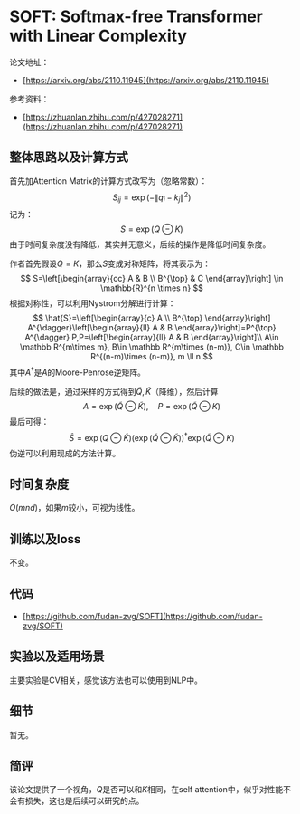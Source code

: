 # SOFT: Softmax-free Transformer with Linear Complexity

论文地址：

- [https://arxiv.org/abs/2110.11945](https://arxiv.org/abs/2110.11945)

参考资料：

- [https://zhuanlan.zhihu.com/p/427028271](https://zhuanlan.zhihu.com/p/427028271)



## 整体思路以及计算方式

首先加Attention Matrix的计算方式改写为（忽略常数）：
$$
S_{ij}= \exp \left(-\|q_i-k_j \|^2\right)
$$
记为：
$$
S=\exp (Q \ominus K)
$$
由于时间复杂度没有降低，其实并无意义，后续的操作是降低时间复杂度。

作者首先假设$Q=K$，那么$S$变成对称矩阵，将其表示为：
$$
S=\left[\begin{array}{cc}
A & B \\
B^{\top} & C
\end{array}\right] \in \mathbb{R}^{n \times n}
$$
根据对称性，可以利用Nystrom分解进行计算：
$$
\hat{S}=\left[\begin{array}{c}
A \\
B^{\top}
\end{array}\right] A^{\dagger}\left[\begin{array}{ll}
A & B
\end{array}\right]=P^{\top} A^{\dagger} P,P=\left[\begin{array}{ll}
A & B
\end{array}\right]\\
A\in \mathbb R^{m\times m}, B\in \mathbb R^{m\times (n-m)}, C\in \mathbb R^{(n-m)\times (n-m)}, m \ll n
$$
其中$A^{\dagger}$是$A$的Moore-Penrose逆矩阵。

后续的做法是，通过采样的方式得到$\tilde Q,\tilde K$（降维），然后计算
$$
A=\exp (\tilde{Q} \ominus \tilde{K}), \quad P=\exp (\tilde{Q} \ominus K)
$$
最后可得：
$$
\hat{S}=\exp (Q \ominus \tilde{K})(\exp (\tilde{Q} \ominus \tilde{K}))^{\dagger} \exp (\tilde{Q} \ominus K)
$$
伪逆可以利用现成的方法计算。



## 时间复杂度

$O(mnd)$，如果$m$较小，可视为线性。



## 训练以及loss

不变。



## 代码

- [https://github.com/fudan-zvg/SOFT](https://github.com/fudan-zvg/SOFT)



## 实验以及适用场景

主要实验是CV相关，感觉该方法也可以使用到NLP中。



## 细节

暂无。



## 简评

该论文提供了一个视角，$Q$是否可以和$K$相同，在self attention中，似乎对性能不会有损失，这也是后续可以研究的点。